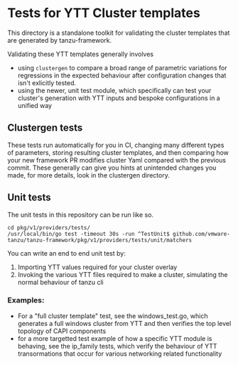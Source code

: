 # Tests for YTT Cluster templates

This directory is a standalone toolkit for validating the cluster templates that are generated by tanzu-framework.

Validating these YTT templates generally involves 
- using `clustergen` to compare a broad range of parametric variations for regressions in the expected behaviour
after configuration changes that isn't exlicitly tested.
- using the newer, unit test module, which specifically can test your cluster's generation with YTT inputs and bespoke configurations in a unified way

## Clustergen tests

These tests run automatically for you in CI, changing many different types of parameters, storing resulting cluster templates, and then comparing how your new framework
PR modifies cluster Yaml compared with the previous commit.  These generally can give you hints at unintended changes you made, for more details, look in the clustergen directory.

## Unit tests

The unit tests in this repository can be run like so.

```
cd pkg/v1/providers/tests/
/usr/local/bin/go test -timeout 30s -run ^TestUnit$ github.com/vmware-tanzu/tanzu-framework/pkg/v1/providers/tests/unit/matchers
```

You can write an end to end unit test by:

1) Importing YTT values required for your cluster overlay
2) Invoking the various YTT files required to make a cluster, simulating the normal behaviour of tanzu cli

### Examples:

- For a "full cluster template" test, see the windows_test.go, which generates a full windows cluster from YTT and then verifies the top level
topology of CAPI components
- for a more targetted test example of how a specific YTT module is behaving, see the ip_family tests, which verify the behaviour of YTT transormations that occur for various networking related functionality
